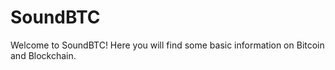 <!DOCTYPE html>
<html>
<body>

<h1>SoundBTC</h1>

<p>Welcome to SoundBTC!
Here you will find some basic information on Bitcoin and Blockchain.</p>

</body>
</html>

<html>
<body style="background-image:url(https://www.nasa.gov/sites/default/files/thumbnails/image/edu_what_is_hubble3.jpg);">


</html>
